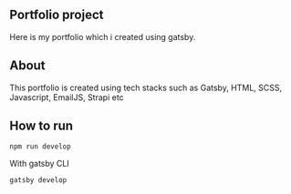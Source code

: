 ## Portfolio project
  Here is my portfolio which i created using gatsby.
  
## About
This portfolio is created using tech stacks such as Gatsby, HTML, SCSS, Javascript, EmailJS, Strapi etc

## How to run
```
npm run develop 
```
With gatsby CLI
```
gatsby develop
```
